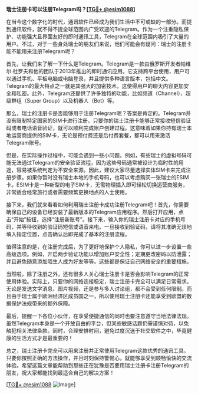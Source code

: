 **瑞士注册卡可以注册Telegram吗？[[TG💪+ @esim1088](https://t.me/s/esim1088)]**

在当今这个数字化的时代，通讯软件已经成为我们生活中不可或缺的一部分。而提到通讯软件，就不得不提全球范围内广受欢迎的Telegram。作为一个注重隐私保护、功能强大且界面友好的即时通讯工具，Telegram在全球范围内吸引了大量的用户。不过，对于一些身处瑞士的朋友们来说，他们可能会有疑问：瑞士的注册卡能不能用来注册Telegram呢？

首先，让我们来了解一下什么是Telegram。Telegram是一款由俄罗斯开发者帕维尔·杜罗夫和他的团队于2013年推出的即时通讯应用。它支持跨平台使用，用户可以通过手机、平板电脑或电脑登录，并且提供多种语言版本，包括中文。Telegram的最大特点之一就是其强大的加密技术，这使得用户的聊天内容更加安全和私密。此外，Telegram还提供了许多独特的功能，比如频道（Channel）、超级群组（Super Group）以及机器人（Bot）等。

那么，瑞士的注册卡是否能够用于注册Telegram呢？答案是肯定的。Telegram并没有限制特定国家的SIM卡进行注册。只要你的瑞士注册卡能够正常接收短信验证码或者电话语音验证，就可以顺利完成账户创建过程。这意味着如果你持有瑞士本地运营商提供的SIM卡，无论是预付费还是后付费套餐，都可以用来激活Telegram账号。

但是，在实际操作过程中，可能会遇到一些小问题。例如，有些瑞士的虚拟号码可能无法通过Telegram的安全验证流程，因为这些号码通常被设计为临时性的用途，容易被系统判定为不安全来源。因此，建议大家尽量选择实体SIM卡来完成注册步骤。如果你暂时没有瑞士本地的手机号码，也可以考虑购买一张瑞士的ESIM卡。ESIM卡是一种新型的电子SIM卡，无需物理插入即可轻松切换运营商服务，非常适合经常旅行或者需要频繁更换地点的人士使用。

接下来，我们就来看看如何利用瑞士注册卡成功注册Telegram吧！首先，你需要确保自己的设备已经安装了最新版本的Telegram应用程序。然后打开应用，点击“开始”按钮，选择“注册新账号”。接下来，输入你的瑞士注册卡对应的手机号码，并等待收到的验证码短信或语音来电。一旦接收到验证码，请将其准确无误地填入指定位置，点击确认后即完成了基本的注册流程。

值得注意的是，在注册完成后，为了更好地保护个人隐私，你可以进一步设置一些高级选项。例如，开启两步验证功能以增加账户安全性；定期更改密码以防泄露；并且避免随意添加陌生人成为好友等等。这些都是保证自己网络安全的重要措施。

当然啦，除了注册之外，还有很多人关心瑞士注册卡是否会影响Telegram的正常使用体验。实际上，只要你的网络连接稳定，瑞士注册卡完全可以满足日常需求。无论是发送文字消息、图片视频，还是参与多人讨论组，都不会受到任何限制。而且由于瑞士属于欧洲经济区成员国之一，所以使用瑞士注册卡还能享受到欧盟的数据保护法规带来的额外保障。

最后，提醒一下各位小伙伴，在享受便捷通信的同时也要注意遵守当地法律法规。虽然Telegram本身是一个开放自由的平台，但某些敏感话题仍需谨慎对待，以免触犯相关法律条款。同时，合理安排时间，避免过度沉迷于社交软件之中，毕竟健康的生活方式才是最重要的！

总之，瑞士注册卡完全可以用来注册并正常使用Telegram这款优秀的通讯工具。只要你按照正确的方法操作，并且时刻保持警惕心，就能够享受到顺畅愉快的交流体验。希望这篇文章能帮助到那些正在犹豫是否要用瑞士注册卡注册Telegram的朋友，祝大家都能找到最适合自己的解决方案！

[[TG💪+ @esim1088](https://t.me/s/esim1088) ![Image](https://i.postimg.cc/4NQfJmqS/Snipaste-2025-05-13-00-14-12.png)]